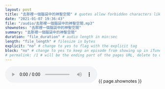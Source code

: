 ```yaml
---
layout: post
title: "去那裡一個腦袋中的神聖空間" # quotes allow forbidden characters like the colon
date: "2021-01-07 19:36:43"
file: "/audio/去那裡一個腦袋中的神聖空間.mp3"
shownotes: "去那裡一個腦袋中的神聖空間"
summary: "去那裡一個腦袋中的神聖空間"
duration: "file_duration" # audio length in min:sec
length: "file_length" # filesize in bytes
explicit: "no" # change to yes to flag with the explicit tag
block: "no" # change to yes to keep an episode from showing up in iTunes
# permalink: /1 # will be the ending part of the pages URL, delete to default to the title
---
```


<audio controls>
<source src="{{site.url}}{{site.baseurl}}{{ page.file }}" type="audio/x-mp3">
Your browser does not support the audio element.
</audio>
{{ page.shownotes }}
